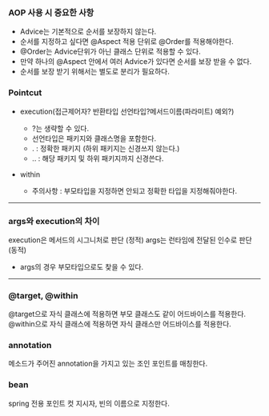 ### AOP 사용 시 중요한 사항
- Advice는 기본적으로 순서를 보장하지 않는다.
- 순서를 지정하고 싶다면 @Aspect 적용 단위로 @Order를 적용해야한다.
- @Order는 Advice단위가 아닌 클래스 단위로 적용할 수 있다.
- 만약 하나의 @Aspect 안에서 여러 Advice가 있다면 순서를 보장 받을 수 없다.
- 순서를 보장 받기 위해서는 별도로 분리가 필요하다.


### Pointcut
- execution(접근제어자? 반환타입 선언타입?메서드이름(파라미트) 예외?)
    - ?는 생략할 수 있다.
    - 선언타입은 패키지와 클래스명을 포함한다.
    - .  : 정확한 패키지 (하위 패키지는 신경쓰지 않는다.)
    - .. : 해당 패키지 및 하위 패키지까지 신경쓴다.

- within
    - 주의사항 : 부모타입을 지정하면 안되고 정확한 타입을 지정해줘야한다.

---
### args와 execution의 차이
execution은 메서드의 시그니처로 판단 (정적)
args는 런타임에 전달된 인수로 판단 (동적)
- args의 경우 부모타입으로도 찾을 수 있다.

---
### @target, @within
@target으로 자식 클래스에 적용하면 부모 클래스도 같이 어드바이스를 적용한다.
@within으로 자식 클래스에 적용하면 자식 클래스만 어드바이스를 적용한다.

### annotation
메소드가 주어진 annotation을 가지고 있는 조인 포인트를 매칭한다.

### bean
spring 전용 포인트 컷 지시자, 빈의 이름으로 지정한다.